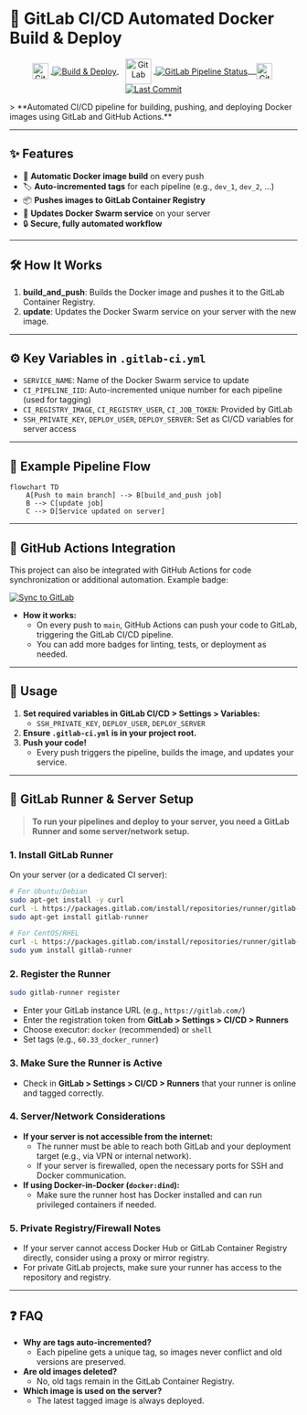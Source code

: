 # 🚀 GitLab CI/CD Automated Docker Build & Deploy
<p align="center">
  
  <!-- Build & Deploy (GitHub Actions) -->
  <a href="https://github.com/onurozkn/gitlab-CI/actions/workflows/main.yml" title="GitHub Actions Build & Deploy">
    <img src="https://cdn.jsdelivr.net/gh/devicons/devicon/icons/githubactions/githubactions-original.svg" alt="GitHub Actions" width="28" style="vertical-align: middle; margin-right: 4px;"/>
    <img src="https://github.com/onurozkn/gitlab-CI/actions/workflows/main.yml/badge.svg" alt="Build & Deploy" style="vertical-align: middle;"/>
  </a>
  &nbsp;&nbsp;
  <!-- GitLab Pipeline -->
  <a href="https://gitlab.com/onur_ozkan/gitlab-ci/-/pipelines" title="GitLab Pipeline">
    <img src="https://about.gitlab.com/images/press/logo/png/gitlab-icon-rgb.png" alt="GitLab" width="45" style="vertical-align: middle; margin-right: 4px;"/>
    <img src="https://gitlab.com/onur_ozkan/gitlab-ci/badges/main/pipeline.svg" alt="GitLab Pipeline Status" style="vertical-align: middle;"/>
  &nbsp;&nbsp;
  </a>
      <a href="https://github.com/onurozkn/gitlab-CI/commits/main" title="Last Commit">
    <img src="https://github.githubassets.com/images/modules/logos_page/GitHub-Mark.png" alt="GitHub" width="28" style="vertical-align: middle; margin-right: 4px;"/>
    <img src="https://img.shields.io/github/last-commit/onurozkn/gitlab-CI" alt="Last Commit" style="vertical-align: middle;"/>
  </a>
</p>
> **Automated CI/CD pipeline for building, pushing, and deploying Docker images using GitLab and GitHub Actions.**

---

## ✨ Features

- 🔄 **Automatic Docker image build** on every push
- 🏷️ **Auto-incremented tags** for each pipeline (e.g., `dev_1`, `dev_2`, ...)
- 📦 **Pushes images to GitLab Container Registry**
- 🚢 **Updates Docker Swarm service** on your server
- 🔒 **Secure, fully automated workflow**

---

## 🛠️ How It Works

1. **build_and_push**: Builds the Docker image and pushes it to the GitLab Container Registry.
2. **update**: Updates the Docker Swarm service on your server with the new image.

---

## ⚙️ Key Variables in `.gitlab-ci.yml`

- `SERVICE_NAME`: Name of the Docker Swarm service to update
- `CI_PIPELINE_IID`: Auto-incremented unique number for each pipeline (used for tagging)
- `CI_REGISTRY_IMAGE`, `CI_REGISTRY_USER`, `CI_JOB_TOKEN`: Provided by GitLab
- `SSH_PRIVATE_KEY`, `DEPLOY_USER`, `DEPLOY_SERVER`: Set as CI/CD variables for server access

---

## 🚦 Example Pipeline Flow

```mermaid
flowchart TD
    A[Push to main branch] --> B[build_and_push job]
    B --> C[update job]
    C --> D[Service updated on server]
```

---

## 🚧 GitHub Actions Integration

This project can also be integrated with GitHub Actions for code synchronization or additional automation. Example badge:

[![Sync to GitLab](https://github.com/onurozkn/gitlab-CI/actions/workflows/main.yml/badge.svg)](https://github.com/onurozkn/gitlab-CI/actions/workflows/main.yml)

- **How it works:**
  - On every push to `main`, GitHub Actions can push your code to GitLab, triggering the GitLab CI/CD pipeline.
  - You can add more badges for linting, tests, or deployment as needed.

---

## 🚀 Usage

1. **Set required variables in GitLab CI/CD > Settings > Variables:**
   - `SSH_PRIVATE_KEY`, `DEPLOY_USER`, `DEPLOY_SERVER`
2. **Ensure `.gitlab-ci.yml` is in your project root.**
3. **Push your code!**
   - Every push triggers the pipeline, builds the image, and updates your service.

---

## 🦊 GitLab Runner & Server Setup

> **To run your pipelines and deploy to your server, you need a GitLab Runner and some server/network setup.**

### 1. Install GitLab Runner

On your server (or a dedicated CI server):
```bash
# For Ubuntu/Debian
sudo apt-get install -y curl
curl -L https://packages.gitlab.com/install/repositories/runner/gitlab-runner/script.deb.sh | sudo bash
sudo apt-get install gitlab-runner

# For CentOS/RHEL
curl -L https://packages.gitlab.com/install/repositories/runner/gitlab-runner/script.rpm.sh | sudo bash
sudo yum install gitlab-runner
```

### 2. Register the Runner

```bash
sudo gitlab-runner register
```
- Enter your GitLab instance URL (e.g., `https://gitlab.com/`)
- Enter the registration token from **GitLab > Settings > CI/CD > Runners**
- Choose executor: `docker` (recommended) or `shell`
- Set tags (e.g., `60.33_docker_runner`)

### 3. Make Sure the Runner is Active
- Check in **GitLab > Settings > CI/CD > Runners** that your runner is online and tagged correctly.

### 4. Server/Network Considerations
- **If your server is not accessible from the internet:**
  - The runner must be able to reach both GitLab and your deployment target (e.g., via VPN or internal network).
  - If your server is firewalled, open the necessary ports for SSH and Docker communication.
- **If using Docker-in-Docker (`docker:dind`):**
  - Make sure the runner host has Docker installed and can run privileged containers if needed.

### 5. Private Registry/Firewall Notes
- If your server cannot access Docker Hub or GitLab Container Registry directly, consider using a proxy or mirror registry.
- For private GitLab projects, make sure your runner has access to the repository and registry.

---

## ❓ FAQ

- **Why are tags auto-incremented?**
  - Each pipeline gets a unique tag, so images never conflict and old versions are preserved.
- **Are old images deleted?**
  - No, old tags remain in the GitLab Container Registry.
- **Which image is used on the server?**
  - The latest tagged image is always deployed.